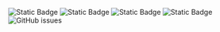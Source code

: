 ![Static Badge](https://img.shields.io/badge/blacklists-61-000000) ![Static Badge](https://img.shields.io/badge/blacklisted-3011876-cc0000) ![Static Badge](https://img.shields.io/badge/whitelisted-2254-00CC00) ![Static Badge](https://img.shields.io/badge/streaming_blacklist-28107-000000) ![GitHub issues](https://img.shields.io/github/issues/fabriziosalmi/blacklists)

